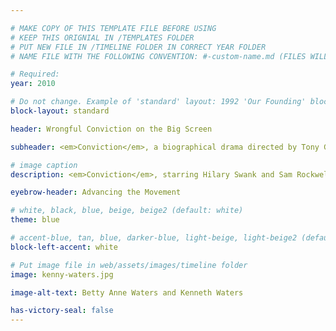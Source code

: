 ```yaml
---

# MAKE COPY OF THIS TEMPLATE FILE BEFORE USING
# KEEP THIS ORIGNIAL IN /TEMPLATES FOLDER
# PUT NEW FILE IN /TIMELINE FOLDER IN CORRECT YEAR FOLDER
# NAME FILE WITH THE FOLLOWING CONVENTION: #-custom-name.md (FILES WILL BE DISPLAYED IN SORTED NUMBER ORDER)

# Required:
year: 2010

# Do not change. Example of 'standard' layout: 1992 'Our Founding' block. 
block-layout: standard

header: Wrongful Conviction on the Big Screen

subheader: <em>Conviction</em>, a biographical drama directed by Tony Goldwyn on exoneree <strong>Kenneth Waters</strong>, premieres. Mr. Goldwyn later joins the Innocence Project’s board of directors in 2017.

# image caption
description: <em>Conviction</em>, starring Hilary Swank and Sam Rockwell, follows Betty Anne Waters (pictured left) as she works tirelessly to exonerate her brother Kenneth (pictured right). Mr. Waters was wrongly convicted of a 1980 murder in Massachusetts before he was exonerated in 2001.  

eyebrow-header: Advancing the Movement

# white, black, blue, beige, beige2 (default: white)
theme: blue

# accent-blue, tan, blue, darker-blue, light-beige, light-beige2 (default: light-beige)
block-left-accent: white

# Put image file in web/assets/images/timeline folder
image: kenny-waters.jpg

image-alt-text: Betty Anne Waters and Kenneth Waters

has-victory-seal: false
---
```

